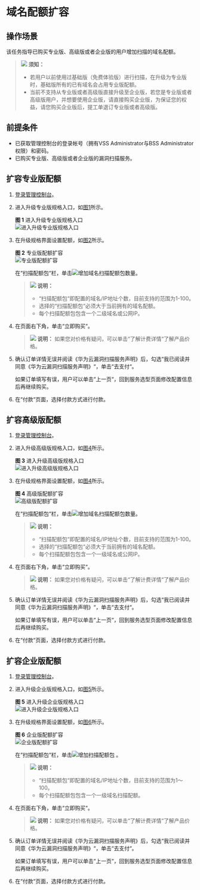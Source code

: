 # 域名配额扩容<a name="vss_01_0129"></a>

## 操作场景<a name="zh-cn_topic_0124201198_section11918121420187"></a>

该任务指导已购买专业版、高级版或者企业版的用户增加扫描的域名配额。

>![](public_sys-resources/icon-notice.gif) **须知：** 
>-   若用户以前使用过基础版（免费体验版）进行扫描，在升级为专业版时，基础版所有的已有域名会占用专业版配额。
>-   当前不支持从专业版或者高级版直接升级至企业版，若您是专业版或者高级版用户，并想要使用企业版，请直接购买企业版，为保证您的权益，请您购买企业版后，提工单退订专业版或者高级版。

## 前提条件<a name="zh-cn_topic_0124201198_section1080622515182"></a>

-   已获取管理控制台的登录帐号（拥有VSS Administrator与BSS Administrator权限）和密码。
-   已购买专业版、高级版或者企业版的漏洞扫描服务。

## 扩容专业版配额<a name="section529496172915"></a>

1.  [登录管理控制台](https://console.huaweicloud.com/?locale=zh-cn)。
2.  进入升级专业版规格入口，如[图1](#fig4989100164918)所示。

    **图 1**  进入升级专业版规格入口<a name="fig4989100164918"></a>  
    ![](figures/进入升级专业版规格入口.png "进入升级专业版规格入口")

3.  在升级规格界面设置配额，如[图2](#fig9639151111292)所示。

    **图 2**  专业版配额扩容<a name="fig9639151111292"></a>  
    ![](figures/专业版配额扩容.png "专业版配额扩容")

    在“扫描配额包“栏，单击![](figures/icon-add.png)增加域名扫描配额包数量。

    >![](public_sys-resources/icon-note.gif) **说明：** 
    >-   “扫描配额包“即配置的域名/IP地址个数，目前支持的范围为1-100。
    >-   选择的“扫描配额包“必须大于当前拥有的域名配额。
    >-   每个扫描配额包包含一个二级域名或公网IP。


1.  在页面右下角，单击“立即购买“。

    >![](public_sys-resources/icon-note.gif) **说明：** 
    >如果您对价格有疑问，可以单击“了解计费详情“了解产品价格。


1.  确认订单详情无误并阅读《华为云漏洞扫描服务声明》后，勾选“我已阅读并同意《华为云漏洞扫描服务声明》“，单击“去支付“。

    如果订单填写有误，用户可以单击“上一页“，回到服务选型页面修改配置信息后再继续购买。


1.  在“付款“页面，选择付款方式进行付款。

## 扩容高级版配额<a name="section115614573117"></a>

1.  [登录管理控制台](https://console.huaweicloud.com/?locale=zh-cn)。
2.  进入升级高级版规格入口，如[图4](#fig6160457319)所示。

    **图 3**  进入升级高级版规格入口<a name="fig201577563114"></a>  
    ![](figures/进入升级高级版规格入口.png "进入升级高级版规格入口")

3.  在升级规格界面设置配额，如[图4](#fig6160457319)所示。

    **图 4**  高级版配额扩容<a name="fig6160457319"></a>  
    ![](figures/高级版配额扩容.png "高级版配额扩容")

    在“扫描配额包“栏，单击![](figures/icon-add.png)增加域名扫描配额包数量。

    >![](public_sys-resources/icon-note.gif) **说明：** 
    >-   “扫描配额包“即配置的域名/IP地址个数，目前支持的范围为1-100。
    >-   选择的“扫描配额包“必须大于当前拥有的域名配额。
    >-   每个扫描配额包包含一个一级域名或公网IP。


1.  在页面右下角，单击“立即购买“。

    >![](public_sys-resources/icon-note.gif) **说明：** 
    >如果您对价格有疑问，可以单击“了解计费详情“了解产品价格。


1.  确认订单详情无误并阅读《华为云漏洞扫描服务声明》后，勾选“我已阅读并同意《华为云漏洞扫描服务声明》“，单击“去支付“。

    如果订单填写有误，用户可以单击“上一页“，回到服务选型页面修改配置信息后再继续购买。


1.  在“付款“页面，选择付款方式进行付款。

## 扩容企业版配额<a name="section13615182103212"></a>

1.  [登录管理控制台](https://console.huaweicloud.com/?locale=zh-cn)。
2.  进入升级企业版规格入口，如[图5](#fig3648838886)所示。

    **图 5**  进入升级企业版规格入口<a name="fig3648838886"></a>  
    ![](figures/进入升级企业版规格入口.png "进入升级企业版规格入口")

3.  在升级规格界面设置配额，如[图6](#zh-cn_topic_0124201198_fig199109632918)所示。

    **图 6**  企业版配额扩容<a name="zh-cn_topic_0124201198_fig199109632918"></a>  
    ![](figures/企业版配额扩容.png "企业版配额扩容")

    在“扫描配额包“栏，单击![](figures/icon-add.png)增加扫描配额包 。

    >![](public_sys-resources/icon-note.gif) **说明：** 
    >-   “扫描配额包“即配置的域名/IP地址个数，目前支持的范围为1～100。
    >-   每个扫描配额包包含一个一级域名扫描配额。


1.  在页面右下角，单击“立即购买“。

    >![](public_sys-resources/icon-note.gif) **说明：** 
    >如果您对价格有疑问，可以单击“了解计费详情“了解产品价格。


1.  确认订单详情无误并阅读《华为云漏洞扫描服务声明》后，勾选“我已阅读并同意《华为云漏洞扫描服务声明》“，单击“去支付“。

    如果订单填写有误，用户可以单击“上一页“，回到服务选型页面修改配置信息后再继续购买。


1.  在“付款“页面，选择付款方式进行付款。

